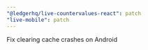 ```yaml
---
"@ledgerhq/live-countervalues-react": patch
"live-mobile": patch
---
```


Fix clearing cache crashes on Android
